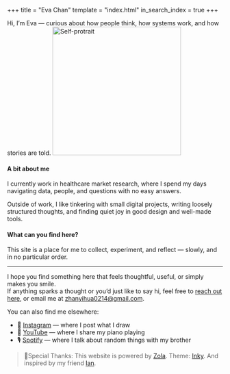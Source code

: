 +++
title = "Eva Chan"
template = "index.html"
in_search_index = true
+++

Hi, I’m Eva — curious about how people think, how systems work, and how stories are told. 
<img src="M.jpg" alt="Self-protrait" style="max-width: 100%; width: 300px;">

#### A bit about me
I currently work in healthcare market research, where I spend my days navigating data, people, and questions with no easy answers.

Outside of work, I like tinkering with small digital projects, writing loosely structured thoughts, and finding quiet joy in good design and well-made tools. 

#### What can you find here?
This site is a place for me to collect, experiment, and reflect — slowly, and in no particular order.

---

I hope you find something here that feels thoughtful, useful, or simply makes you smile.  
If anything sparks a thought or you’d just like to say hi, feel free to [reach out here](/contact), or email me at [zhanyihua0214@gmail.com](mailto:zhanyihua0214@gmail.com).

You can also find me elsewhere:
- 🎨 [Instagram](https://instagram.com/dreamdrawlive) — where I post what I draw  
- 🎹 [YouTube](https://youtube.com/yourchannel) — where I share my piano playing  
- 🎙 [Spotify](https://open.spotify.com/show/4FxDhsQzcix9HilXehBJVS?si=25b269c82dce4f06) — where I talk about random things with my brother

> 💐Special Thanks: This website is powered by <a target="_blank" href="https://getzola.org/">Zola</a>. Theme: <a target="_blank" href="https://github.com/jimmyff/zola-inky"> Inky</a>. And inspired by my friend <a target="_blank" href="https://ianhsiao.xyz">Ian</a>.




